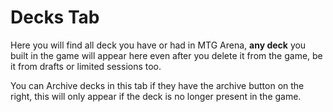 # Decks Tab

Here you will find all deck you have or had in MTG Arena, **any deck** you built in the game will appear here even after you delete it from the game, be it from drafts or limited sessions too.

You can Archive decks in this tab if they have the archive button on the right, this will only appear if the deck is no longer present in the game.

